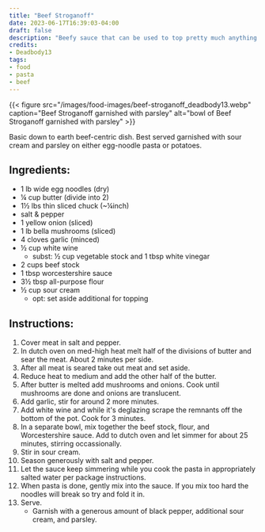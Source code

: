 ```yaml
---
title: "Beef Stroganoff"
date: 2023-06-17T16:39:03-04:00
draft: false
description: "Beefy sauce that can be used to top pretty much anything."
credits:
- Deadbody13
tags:
- food
- pasta
- beef
---
```


{{< figure src="/images/food-images/beef-stroganoff_deadbody13.webp" caption="Beef Stroganoff garnished with parsley" alt="bowl of Beef Stroganoff garnished with parsley" >}}

Basic down to earth beef-centric dish. Best served garnished with sour cream and parsley on either egg-noodle pasta or potatoes.

## Ingredients:
- 1 lb wide egg noodles (dry)
- &frac14; cup butter (divide into 2)
- 1&frac12; lbs thin sliced chuck (~&frac14;inch)
- salt & pepper
- 1 yellow onion (sliced)
- 1 lb bella mushrooms (sliced)
- 4 cloves garlic (minced)
- &frac12; cup white wine
  - subst: &frac12; cup vegetable stock and 1 tbsp white vinegar
- 2 cups beef stock
- 1 tbsp worcestershire sauce
- 3&frac12; tbsp all-purpose flour
- &frac12; cup sour cream
  - opt: set aside additional for topping

## Instructions:
1. Cover meat in salt and pepper.
2. In dutch oven on med-high heat melt half of the divisions of butter and sear the meat. About 2 minutes per side.
3. After all meat is seared take out meat and set aside.
4. Reduce heat to medium and add the other half of the butter.
5. After butter is melted add mushrooms and onions. Cook until mushrooms are done and onions are translucent.
6. Add garlic, stir for around 2 more minutes.
7. Add white wine and while it's deglazing scrape the remnants off the bottom of the pot. Cook for 3 minutes.
8. In a separate bowl, mix together the beef stock, flour, and Worcestershire sauce. Add to dutch oven and let simmer for about 25 minutes, stirring occassionally.
9. Stir in sour cream.
10. Season generously with salt and pepper.
11. Let the sauce keep simmering while you cook the pasta in appropriately salted water per package instructions.
12. When pasta is done, gently mix into the sauce. If you mix too hard the noodles will break so try and fold it in.
13. Serve.
    - Garnish with a generous amount of black pepper, additional sour cream, and parsley.
